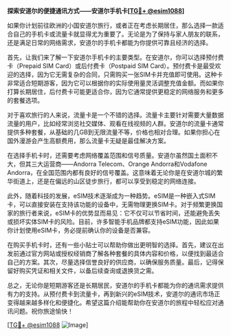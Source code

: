 **探索安道尔的便捷通讯方式——安道尔手机卡[[TG💪+ @esim1088](https://t.me/s/esim1088)]**

如果你计划前往欧洲的小国安道尔旅行，或者正在考虑长期居住，那么选择一款适合自己的手机卡或流量卡就显得尤为重要了。无论是为了保持与家人朋友的联系，还是满足日常的网络需求，安道尔的手机卡都能为你提供可靠且经济的选择。

首先，让我们来了解一下安道尔手机卡的主要类型。在安道尔，你可以选择预付费卡（Prepaid SIM Card）或后付费卡（Postpaid SIM Card）。预付费卡是最受欢迎的选择，因为它无需复杂的合同，只需购买一张SIM卡并充值即可使用。这种卡非常适合短期游客，因为它可以根据你的实际使用量灵活调整充值金额。而如果你打算长期居住，后付费卡可能更适合你，因为它通常提供更稳定的网络服务和更多的套餐选项。

对于喜欢旅行的人来说，流量卡是一个不错的选择。流量卡主要针对需要大量数据流量的用户，比如经常浏览社交媒体、观看在线视频的人群。安道尔的流量卡通常提供多种套餐，从基础的几GB到无限流量不等，价格也相对合理。如果你担心在国外漫游会产生高额费用，那么流量卡无疑是最佳解决方案。

在选择手机卡时，还需要考虑网络覆盖范围和信号质量。安道尔虽然国土面积不大，但其三大运营商——Andorra Telecom、Orange Andorra和Vodafone Andorra，在全国范围内都有良好的信号覆盖。这意味着无论你是在安道尔城的繁华街道上，还是在偏远的山区徒步旅行，都可以享受到稳定的网络连接。

此外，随着科技的发展，eSIM技术逐渐成为一种趋势。eSIM是一种嵌入式SIM卡，可以直接安装在支持该功能的设备中，无需物理更换SIM卡。对于频繁更换国家的旅行者来说，eSIM卡的优势显而易见：它不仅可以节省时间，还能避免丢失或损坏实体SIM卡的风险。目前，许多智能手机品牌都支持eSIM功能，因此如果你计划使用eSIM卡，务必提前确认你的设备是否兼容。

在购买手机卡时，还有一些小贴士可以帮助你做出更明智的选择。首先，建议在出发前通过官方网站或授权经销商了解各种套餐的具体内容和价格，以便找到最适合自己的方案。其次，尽量选择信誉良好的供应商，以确保服务质量。最后，记得保留好购买凭证和相关文件，以备后续查询或退换货之需。

总之，无论你是短期游客还是长期居民，安道尔的手机卡都能为你的通讯需求提供有力的支持。从预付费卡到流量卡，再到新兴的eSIM技术，安道尔的通讯市场正变得越来越多样化和便捷化。希望这篇介绍能帮助你在安道尔的旅程中轻松应对通讯问题。祝你旅途愉快！

[[TG💪+ @esim1088](https://t.me/s/esim1088) ![Image](https://i.postimg.cc/4NQfJmqS/Snipaste-2025-05-13-00-14-12.png)]
